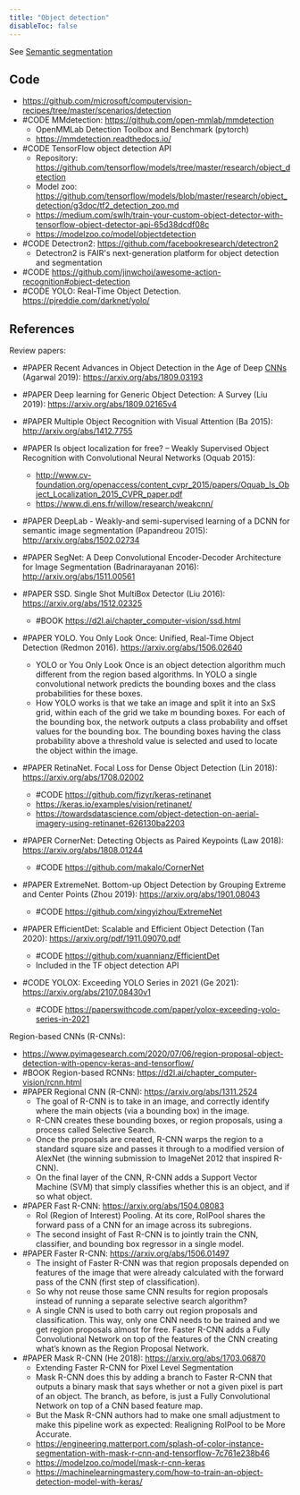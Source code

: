 ```yaml
---
title: "Object detection"
disableToc: false 
---
```


See [Semantic segmentation](AI/Computer%20Vision/Semantic%20segmentation.md)
 
## Code
- https://github.com/microsoft/computervision-recipes/tree/master/scenarios/detection
- #CODE MMdetection: https://github.com/open-mmlab/mmdetection
	- OpenMMLab Detection Toolbox and Benchmark (pytorch)
	- https://mmdetection.readthedocs.io/
- #CODE TensorFlow object detection API
	- Repository: https://github.com/tensorflow/models/tree/master/research/object_detection
	- Model zoo: https://github.com/tensorflow/models/blob/master/research/object_detection/g3doc/tf2_detection_zoo.md
	- https://medium.com/swlh/train-your-custom-object-detector-with-tensorflow-object-detector-api-65d38dcdf08c
	- https://modelzoo.co/model/objectdetection
- #CODE Detectron2: https://github.com/facebookresearch/detectron2
	- Detectron2 is FAIR's next-generation platform for object detection and segmentation
- #CODE https://github.com/jinwchoi/awesome-action-recognition#object-detection
- #CODE YOLO: Real-Time Object Detection. https://pjreddie.com/darknet/yolo/

## References
Review papers:
- #PAPER Recent Advances in Object Detection in the Age of Deep [CNNs](AI/Deep%20learning/CNNs.md) (Agarwal 2019): https://arxiv.org/abs/1809.03193
- #PAPER Deep learning for Generic Object Detection: A Survey (Liu 2019): https://arxiv.org/abs/1809.02165v4


- #PAPER Multiple Object Recognition with Visual Attention (Ba 2015): http://arxiv.org/abs/1412.7755
- #PAPER Is object localization for free? – Weakly Supervised Object Recognition with Convolutional Neural Networks (Oquab 2015): 
	- http://www.cv-foundation.org/openaccess/content_cvpr_2015/papers/Oquab_Is_Object_Localization_2015_CVPR_paper.pdf
	- https://www.di.ens.fr/willow/research/weakcnn/
- #PAPER DeepLab - Weakly-and semi-supervised learning of a DCNN for semantic image segmentation (Papandreou 2015): http://arxiv.org/abs/1502.02734
- #PAPER SegNet: A Deep Convolutional Encoder-Decoder Architecture for Image Segmentation (Badrinarayanan 2016): http://arxiv.org/abs/1511.00561
- #PAPER SSD. Single Shot MultiBox Detector (Liu 2016): https://arxiv.org/abs/1512.02325
	- #BOOK https://d2l.ai/chapter_computer-vision/ssd.html
- #PAPER YOLO. You Only Look Once: Unified, Real-Time Object Detection (Redmon 2016). https://arxiv.org/abs/1506.02640
	- YOLO or You Only Look Once is an object detection algorithm much different from the region based algorithms. In YOLO a single convolutional network predicts the bounding boxes and the class probabilities for these boxes.
	- How YOLO works is that we take an image and split it into an SxS grid, within each of the grid we take m bounding boxes. For each of the bounding box, the network outputs a class probability and offset values for the bounding box. The bounding boxes having the class probability above a threshold value is selected and used to locate the object within the image.
- #PAPER RetinaNet. Focal Loss for Dense Object Detection (Lin 2018): https://arxiv.org/abs/1708.02002
	- #CODE https://github.com/fizyr/keras-retinanet
	- https://keras.io/examples/vision/retinanet/
	- https://towardsdatascience.com/object-detection-on-aerial-imagery-using-retinanet-626130ba2203
- #PAPER CornerNet: Detecting Objects as Paired Keypoints (Law 2018): https://arxiv.org/abs/1808.01244
	- #CODE https://github.com/makalo/CornerNet
- #PAPER ExtremeNet. Bottom-up Object Detection by Grouping Extreme and Center Points (Zhou 2019): https://arxiv.org/abs/1901.08043
	- #CODE https://github.com/xingyizhou/ExtremeNet
- #PAPER EfficientDet: Scalable and Efficient Object Detection (Tan 2020): https://arxiv.org/pdf/1911.09070.pdf
	- #CODE https://github.com/xuannianz/EfficientDet
	- Included in the TF object detection API
- #CODE YOLOX: Exceeding YOLO Series in 2021 (Ge 2021): https://arxiv.org/abs/2107.08430v1
	- #CODE https://paperswithcode.com/paper/yolox-exceeding-yolo-series-in-2021

Region-based CNNs (R-CNNs):
- https://www.pyimagesearch.com/2020/07/06/region-proposal-object-detection-with-opencv-keras-and-tensorflow/
- #BOOK Region-based RCNNs: https://d2l.ai/chapter_computer-vision/rcnn.html
- #PAPER Regional CNN (R-CNN): https://arxiv.org/abs/1311.2524
	- The goal of R-CNN is to take in an image, and correctly identify where the main objects (via a bounding box) in the image.
	- R-CNN creates these bounding boxes, or region proposals, using a process called Selective Search. 
	- Once the proposals are created, R-CNN warps the region to a standard square size and passes it through to a modified version of AlexNet (the winning submission to ImageNet 2012 that inspired R-CNN).
	- On the final layer of the CNN, R-CNN adds a Support Vector Machine (SVM) that simply classifies whether this is an object, and if so what object. 
- #PAPER Fast R-CNN: https://arxiv.org/abs/1504.08083
	- RoI (Region of Interest) Pooling. At its core, RoIPool shares the forward pass of a CNN for an image across its subregions. 
	- The second insight of Fast R-CNN is to jointly train the CNN, classifier, and bounding box regressor in a single model. 
- #PAPER Faster R-CNN: https://arxiv.org/abs/1506.01497
	- The insight of Faster R-CNN was that region proposals depended on features of the image that were already calculated with the forward pass of the CNN (first step of classification).
	- So why not reuse those same CNN results for region proposals instead of running a separate selective search algorithm?
	- A single CNN is used to both carry out region proposals and classification. This way, only one CNN needs to be trained and we get region proposals almost for free. Faster R-CNN adds a Fully Convolutional Network on top of the features of the CNN creating what’s known as the Region Proposal Network.
- #PAPER Mask R-CNN (He 2018): https://arxiv.org/abs/1703.06870
	- Extending Faster R-CNN for Pixel Level Segmentation
	- Mask R-CNN does this by adding a branch to Faster R-CNN that outputs a binary mask that says whether or not a given pixel is part of an object. The branch, as before, is just a Fully Convolutional Network on top of a CNN based feature map. 
	- But the Mask R-CNN authors had to make one small adjustment to make this pipeline work as expected: Realigning RoIPool to be More Accurate.
	- https://engineering.matterport.com/splash-of-color-instance-segmentation-with-mask-r-cnn-and-tensorflow-7c761e238b46
	- https://modelzoo.co/model/mask-r-cnn-keras
	- https://machinelearningmastery.com/how-to-train-an-object-detection-model-with-keras/